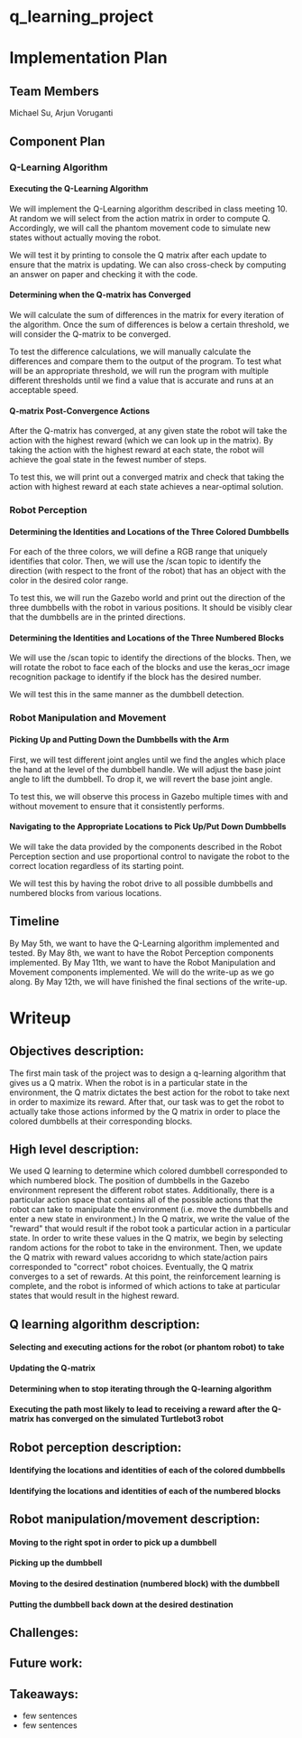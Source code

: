 # q_learning_project

# Implementation Plan

## Team Members
Michael Su, Arjun Voruganti

## Component Plan
### Q-Learning Algorithm
#### Executing the Q-Learning Algorithm
We will implement the Q-Learning algorithm described in class meeting 10. At random we will select from the action matrix in order to compute Q. Accordingly, we will call the phantom movement code to simulate new states without actually moving the robot. 

We will test it by printing to console the Q matrix after each update to ensure that the matrix is updating. We can also cross-check by computing an answer on paper and checking it with the code.

#### Determining when the Q-matrix has Converged
We will calculate the sum of differences in the matrix for every iteration of the algorithm.  Once the sum of differences is below a certain threshold, we will consider the Q-matrix to be converged.

To test the difference calculations, we will manually calculate the differences and compare them to the output of the program.  To test what will be an appropriate threshold, we will run the program with multiple different thresholds until we find a value that is accurate and runs at an acceptable speed.

#### Q-matrix Post-Convergence Actions
After the Q-matrix has converged, at any given state the robot will take the action with the highest reward (which we can look up in the matrix).  By taking the action with the highest reward at each state, the robot will achieve the goal state in the fewest number of steps.

To test this, we will print out a converged matrix and check that taking the action with highest reward at each state achieves a near-optimal solution.

### Robot Perception
#### Determining the Identities and Locations of the Three Colored Dumbbells
For each of the three colors, we will define a RGB range that uniquely identifies that color.  Then, we will use the /scan topic to identify the direction (with respect to the front of the robot) that has an object with the color in the desired color range.

To test this, we will run the Gazebo world and print out the direction of the three dumbbells with the robot in various positions.  It should be visibly clear that the dumbbells are in the printed directions.

#### Determining the Identities and Locations of the Three Numbered Blocks
We will use the /scan topic to identify the directions of the blocks.  Then, we will rotate the robot to face each of the blocks and use the keras_ocr image recognition package to identify if the block has the desired number.

We will test this in the same manner as the dumbbell detection.

### Robot Manipulation and Movement
#### Picking Up and Putting Down the Dumbbells with the Arm
First, we will test different joint angles until we find the angles which place the hand at the level of the dumbbell handle.  We will adjust the base joint angle to lift the dumbbell.  To drop it, we will revert the base joint angle.  

To test this, we will observe this process in Gazebo multiple times with and without movement to ensure that it consistently performs.

#### Navigating to the Appropriate Locations to Pick Up/Put Down Dumbbells
We will take the data provided by the components described in the Robot Perception section and use proportional control to navigate the robot to the correct location regardless of its starting point.

We will test this by having the robot drive to all possible dumbbells and numbered blocks from various locations.

## Timeline
By May 5th, we want to have the Q-Learning algorithm implemented and tested.  By May 8th, we want to have the Robot Perception components implemented.  By May 11th, we want to have the Robot Manipulation and Movement components implemented.  We will do the write-up as we go along.  By May 12th, we will have finished the final sections of the write-up.


# Writeup

## Objectives description:

The first main task of the project was to design a q-learning algorithm that gives us a Q matrix. When the robot is in a particular state in the environment, the Q matrix dictates the best action for the robot to take next in order to maximize its reward. After that, our task was to get the robot to actually take those actions informed by the Q matrix in order to place the colored dumbbells at their corresponding blocks. 

## High level description:

We used Q learning to determine which colored dumbbell corresponded to which numbered block. The position of dumbbells in the Gazebo environment represent the different robot states. Additionally, there is a particular action space that contains all of the possible actions that the robot can take to manipulate the environment (i.e. move the dumbbells and enter a new state in environment.) In the Q matrix, we write the value of the "reward" that would result if the robot took a particular action in a particular state. In order to write these values in the Q matrix, we begin by selecting random actions for the robot to take in the environment. Then, we update the Q matrix with reward values accoridng to which state/action pairs corresponded to "correct" robot choices. Eventually, the Q matrix converges to a set of rewards. At this point, the reinforcement learning is complete, and the robot is informed of which actions to take at particular states that would result in the highest reward.

## Q learning algorithm description:

#### Selecting and executing actions for the robot (or phantom robot) to take

#### Updating the Q-matrix

#### Determining when to stop iterating through the Q-learning algorithm

#### Executing the path most likely to lead to receiving a reward after the Q-matrix has converged on the simulated Turtlebot3 robot

## Robot perception description:

#### Identifying the locations and identities of each of the colored dumbbells

#### Identifying the locations and identities of each of the numbered blocks

## Robot manipulation/movement description:

#### Moving to the right spot in order to pick up a dumbbell

#### Picking up the dumbbell

#### Moving to the desired destination (numbered block) with the dumbbell

#### Putting the dumbbell back down at the desired destination

## Challenges:

## Future work:

## Takeaways:

* few sentences
* few sentences
